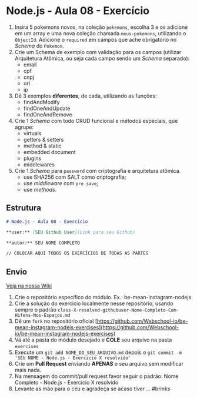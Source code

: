 # Node.js - Aula 08 - Exercício

1. Insira 5 pokemons novos, na coleção `pokemons`, escolha 3 e os adicione em um array e uma nova coleção chamada `meus-pokemons`, utilizando o `ObjectId`. Adicione o `required` em campos que ache obrigatório no *Schema* do `Pokemon`.
2. Crie um Schema de exemplo com validação para os campos (utilizar Arquitetura Atômica, ou seja cada campo sendo um *Schema* separado):
    - email
    - cpf
    - cnpj
    - url
    - ip
3. Dê 3 exemplos **diferentes**, de cada, utilizando as funções:
    - findAndModify
    - findOneAndUpdate
    - findOneAndRemove
4. Crie 1 *Schema* com todo CRUD funcional e métodos especiais, que agrupe:
    - virtuals
    - getters & setters
    - method & static
    - embedded document
    - plugins
    - middlewares
5. Crie 1 *Schema* para `password` com criptografia e arquitetura atômica.
    - use SHA256 com SALT como criptografia;
    - use *middleware* com `pre save`;
    - use *methods*.

## Estrutura

```md
# Node.js - Aula 08 - Exercício 

**user:** [SEU Github User](Link para seu Github)

**autor:** SEU NOME COMPLETO

// COLOCAR AQUI TODOS OS EXERCÍCIOS DE TODAS AS PARTES
```


## Envio

[Veja na nossa Wiki](https://github.com/Webschool-io/be-mean-instagram/wiki/Exerc%C3%ADcios)

1. Crie o repositório específico do módulo. Ex.: be-mean-instagram-nodejs
2. Crie a solução do exercício localmente nesse repositório, usando sempre o padrão `class-X-resolved-githubuser-Nome-Completo-Com-Hifens-Nos-Espaços.md`
3. Dê um `fork` no repositório oficial [https://github.com/Webschool-io/be-mean-instagram-nodejs-exercises](https://github.com/Webschool-io/be-mean-instagram-nodejs-exercises)
4. Vá até a pasta do módulo desejado e **COLE** seu arquivo na pasta `exercises`
5. Execute um `git add NOME_DO_SEU_ARQUIVO.md` depois o `git commit -m 'SEU NOME - Node.js - Exercicio X resolvido'`
5. Crie um **Pull Request** enviando **APENAS** o seu arquivo sem modificar mais nada.
6. Na mensagem do commit/pull request favor seguir o padrão: Nome Completo - Node.js - Exercicio X resolvido
7. Levante as mão para o céu e agradeça se acaso tiver ... #brinks

